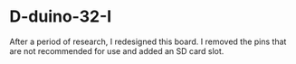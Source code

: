 # D-duino-32-I
After a period of research, I redesigned this board. I removed the pins that are not recommended for use and added an SD card slot.
